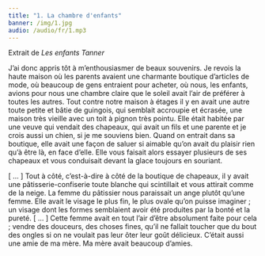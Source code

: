 ```yaml
---
title: "1. La chambre d'enfants"
banner: /img/1.jpg
audio: /audio/fr/1.mp3
---
```


Extrait de *Les enfants Tanner*

J’ai donc appris tôt à m’enthousiasmer de beaux souvenirs.
Je revois la haute maison où les parents avaient une charmante
boutique d’articles de mode, où beaucoup de gens entraient
pour acheter, où nous, les enfants, avions pour nous une chambre
claire que le soleil avait l’air de préférer à toutes les autres.
Tout contre notre maison à étages il y en avait une autre toute
petite et bâtie de guingois, qui semblait accroupie et écrasée,
une maison très vieille avec un toit à pignon très pointu. Elle
était habitée par une veuve qui vendait des chapeaux, qui avait
un fils et une parente et je crois aussi un chien, si je me souviens
bien. Quand on entrait dans sa boutique, elle avait une
façon de saluer si aimable qu’on avait du plaisir rien qu’à être
là, en face d’elle. Elle vous faisait alors essayer plusieurs de ses
chapeaux et vous conduisait devant la glace toujours en souriant.

[ … ] Tout à côté, c’est-à-dire à côté de la boutique de chapeaux,
il y avait une pâtisserie-confiserie toute blanche qui scintillait
et vous attirait comme de la neige. La femme du pâtissier nous
paraissait un ange plutôt qu’une femme. Elle avait le visage le
plus fin, le plus ovale qu’on puisse imaginer ; un visage dont
les formes semblaient avoir été produites par la bonté et la
pureté. [ … ] Cette femme avait en tout l’air d’être absolument
faite pour cela ; vendre des douceurs, des choses fines, qu’il ne
fallait toucher que du bout des ongles si on ne voulait pas leur
ôter leur goût délicieux. C’était aussi une amie de ma mère. Ma
mère avait beaucoup d’amies.